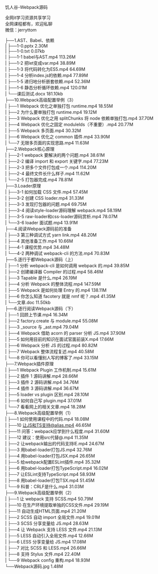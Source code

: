 饥人谷-Webpack源码

全网it学习资源共享学习<br>全网课程都有，欢迎私聊<br>微信：jerryttom<br>

├──1.AST、Babel、依赖<br> | ├──1-0.pptx 2.30M<br> | ├──1-0.txt 0.07kb<br> | ├──1-1 babel与AST.mp4 113.26M<br> | ├──1-2 把let变成var.mp4 38.89M<br> | ├──1-3 将代码转化为ES5.mp4 64.69M<br> | ├──1-4 分析index.js的依赖.mp4 77.89M<br> | ├──1-5 递归地分析嵌套依赖.mp4 52.36M<br> | ├──1-6 静态分析循环依赖.mp4 120.01M<br> | └──课后测试.docx 181.10kb<br> ├──10.Webpack高级配置举例（3）<br> | ├──1 Webpack 优化之单独打包 runtime.mp4 18.55M<br> | ├──2 为什么要单独打包 runtime.mp4 19.12M<br> | ├──3 Webpack 优化之用 splitChunks 将 node 依赖单独打包.mp4 37.70M<br> | ├──4 Webpack 优化之固定 moduleIds（不重要）.mp4 20.77M<br> | ├──5 Webpack 多页面.mp4 30.32M<br> | ├──6 Webpack 优化之 common 插件.mp4 33.90M<br> | └──7 无限多页面的实现思路.mp4 11.63M<br> ├──2.Webpack核心原理<br> | ├──2-1 webpack 要解决的两个问题.mp4 38.61M<br> | ├──2-2 编译 import 和 export 关键字.mp4 77.23M<br> | ├──2-3 把多个文件打包成一个.mp4 114.20M<br> | ├──2-4 最终文件长什么样子.mp4 11.62M<br> | └──2-5 打包器完成.mp4 78.81M<br> ├──3.Loader原理<br> | ├──3-1 如何加载 CSS 文件.mp4 57.45M<br> | ├──3-2 创建 CSS loader.mp4 31.33M<br> | ├──3-3 发现打包器的问题.mp4 69.75M<br> | ├──3-4 阅读style-loader源码理解 webpack.mp4 58.19M<br> | ├──3-5 raw-loader和css-loader源码赏析.mp4 78.07M<br> | └──3-6 loader 面试题.mp4 13.91M<br> ├──4.阅读Webpack源码前的准备<br> | ├──3 第三种调试方式 yarn link.mp4 48.20M<br> | ├──4 其他准备工作.mp4 10.66M<br> | ├──4-1 课程优势.mp4 34.48M<br> | └──4-2 两种调试 webpack-cli 的方法.mp4 70.83M<br> ├──5.逐行于都Webpack源码（上）<br> | ├──1 分析 webpack-cli 是如何调用 webpack 的.mp4 39.85M<br> | ├──2 创建编译器 Compiler 的过程.mp4 58.46M<br> | ├──3 Tapable 是什么.mp4 26.19M<br> | ├──4 分析 Webpack 的整体流程.mp4 147.59M<br> | ├──5 Webpack 是如何处理 Entry 的.mp4 138.11M<br> | ├──6 你怎么知道 facotery 就是 nmf 呢？.mp4 41.35M<br> | └──文章.doc 11.50kb<br> ├──6.逐行阅读Webpack源码（下）<br> | ├──1 回顾上节课.mp4 16.34M<br> | ├──2 factory.create 与 module.mp4 55.08M<br> | ├──3 _source 与 _ast.mp4 79.04M<br> | ├──4 Webpack 借助 acorn 的 parser 分析 JS.mp4 37.90M<br> | ├──5 如何用目前的知识在面试官面前装X.mp4 17.66M<br> | ├──6 Webpack 分析 JS 的过程.mp4 80.82M<br> | ├──7 Webpack 整体流程复述.mp4 40.58M<br> | └──8 你可以看懂别人写的博客了.mp4 33.15M<br> ├──7.Webpack插件原理<br> | ├──1 Webpack Plugin 工作机制.mp4 15.61M<br> | ├──2 插件 1 源码讲解.mp4 28.66M<br> | ├──3 插件 2 源码讲解.mp4 34.76M<br> | ├──4 插件 3 源码讲解.mp4 36.67M<br> | ├──5 loader vs plugin 区别.mp4 28.10M<br> | ├──6 如何自己写 plugin.mp4 37.01M<br> | └──7 看看网上的相关文章.mp4 18.28M<br> ├──8.Webpack高级配置举例（1）<br> | ├──1 如何使用课程中的代码.mp4 18.08M<br> | ├──10 让JS和TS支持@alias.mp4 46.65M<br> | ├──11 问答：webpack应学到什么程度.mp4 31.60M<br> | ├──12 建议：使用src代替@.mp4 11.35M<br> | ├──2 让webpack输出的代码支持IE.mp4 24.67M<br> | ├──3 用babel-loader打包JS.mp4 32.76M<br> | ├──4 用babel-loader打包JSX.mp4 26.65M<br> | ├──5 给webpack配置ESLint插件.mp4 35.32M<br> | ├──6 用babel-loader打包TypeScript.mp4 16.02M<br> | ├──7 让ESLint支持TypeScript.mp4 58.93M<br> | ├──8 用babel-loader打包TSX.mp4 51.45M<br> | └──9 科普：CRLF是什么.mp4 31.03M<br> ├──9.Webpack高级配置举例（2）<br> | ├──1 让 webpack 支持 SCSS.mp4 50.79M<br> | ├──10 在生产环境提取单独的CSS文件.mp4 29.19M<br> | ├──11 自动生成HTML页面.mp4 21.20M<br> | ├──2 SCSS 自动 import 全局文件.mp4 19.01M<br> | ├──3 SCSS 分享变量给 JS.mp4 28.63M<br> | ├──4 让 Webpack 支持 LESS 文件.mp4 21.13M<br> | ├──5 LESS 自动引入全局文件.mp4 12.66M<br> | ├──6 LESS 分享变量给 JS.mp4 17.08M<br> | ├──7 对比 SCSS 和 LESS.mp4 26.66M<br> | ├──8 支持 Stylus 文件.mp4 22.40M<br> | └──9 Webpack config 重构.mp4 18.93M<br> └──Webpack源码.jpg 1.48M